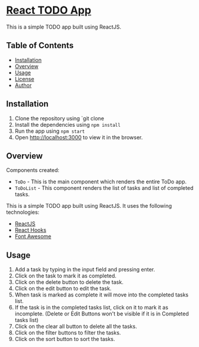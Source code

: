 # [React TODO App](https://github.com/rtCamp/trainee-shalin-shah/tree/react-to-do-app)

This is a simple TODO app built using ReactJS.

## Table of Contents

- [Installation](#installation)
- [Overview](#overview)
- [Usage](#usage)
- [License](#license)
- [Author](#author)

## Installation

1. Clone the repository using `git clone
2. Install the dependencies using `npm install`
3. Run the app using `npm start`
4. Open [http://localhost:3000](http://localhost:3000) to view it in the browser.

## Overview

Components created:

- `ToDo`     - This is the main component which renders the entire ToDo app.
- `ToDoList` - This component renders the list of tasks and list of completed tasks.

This is a simple TODO app built using ReactJS. It uses the following technologies:

- [ReactJS](https://reactjs.org/)
- [React Hooks](https://reactjs.org/docs/hooks-intro.html)
- [Font Awesome](https://fontawesome.com/)

## Usage

1. Add a task by typing in the input field and pressing enter.
2. Click on the task to mark it as completed.
3. Click on the delete button to delete the task.
4. Click on the edit button to edit the task.
5. When task is marked as complete it will move into the completed tasks list.
6. If the task is in the completed tasks list, click on it to mark it as incomplete. (Delete or Edit Buttons won't be visible if it is in Completed tasks list)
7. Click on the clear all button to delete all the tasks.
8. Click on the filter buttons to filter the tasks.
9. Click on the sort button to sort the tasks.



